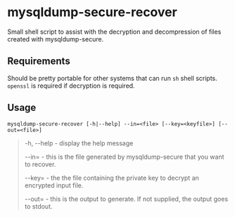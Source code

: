 # mysqldump-secure-recover
Small shell script to assist with the decryption and decompression of files created with mysqldump-secure.

## Requirements
Should be pretty portable for other systems that can run `sh` shell scripts. `openssl` is required if decryption is required. 

## Usage

`mysqldump-secure-recover [-h|--help] --in=<file> [--key=<keyfile>] [--out=<file>]`

> -h, --help - display the help message
>
> --in=<file> - this is the file generated by mysqldump-secure that you want to recover.
>
> --key=<file> - the the file containing the private key to decrypt an encrypted input file.
>
> --out=<file> - this is the output to generate. If not supplied, the output goes to stdout.

